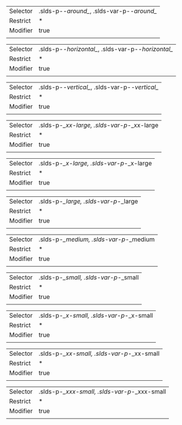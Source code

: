 
|  |  |
|-------|-------|
| Selector | .slds-p-*-around_*, .slds-var-p-*-around_* |
| Restrict | * |
| Modifier | true |
|  |  |


|  |  |
|-------|-------|
| Selector | .slds-p-*-horizontal_*, .slds-var-p-*-horizontal_* |
| Restrict | * |
| Modifier | true |
|  |  |


|  |  |
|-------|-------|
| Selector | .slds-p-*-vertical_*, .slds-var-p-*-vertical_* |
| Restrict | * |
| Modifier | true |
|  |  |


|  |  |
|-------|-------|
| Selector | .slds-p-*_xx-large, .slds-var-p-*_xx-large |
| Restrict | * |
| Modifier | true |
|  |  |


|  |  |
|-------|-------|
| Selector | .slds-p-*_x-large, .slds-var-p-*_x-large |
| Restrict | * |
| Modifier | true |
|  |  |


|  |  |
|-------|-------|
| Selector | .slds-p-*_large, .slds-var-p-*_large |
| Restrict | * |
| Modifier | true |
|  |  |


|  |  |
|-------|-------|
| Selector | .slds-p-*_medium, .slds-var-p-*_medium |
| Restrict | * |
| Modifier | true |
|  |  |


|  |  |
|-------|-------|
| Selector | .slds-p-*_small, .slds-var-p-*_small |
| Restrict | * |
| Modifier | true |
|  |  |


|  |  |
|-------|-------|
| Selector | .slds-p-*_x-small, .slds-var-p-*_x-small |
| Restrict | * |
| Modifier | true |
|  |  |


|  |  |
|-------|-------|
| Selector | .slds-p-*_xx-small, .slds-var-p-*_xx-small |
| Restrict | * |
| Modifier | true |
|  |  |


|  |  |
|-------|-------|
| Selector | .slds-p-*_xxx-small, .slds-var-p-*_xxx-small |
| Restrict | * |
| Modifier | true |
|  |  |

